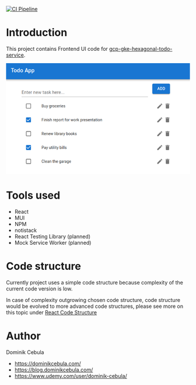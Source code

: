 [![CI Pipeline](https://github.com/dominikcebula/gcp-gke-hexagonal-todo-service-ui/actions/workflows/node.js.yml/badge.svg)](https://github.com/dominikcebula/gcp-gke-hexagonal-todo-service-ui/actions/workflows/node.js.yml)

# Introduction

This project contains Frontend UI code for [gcp-gke-hexagonal-todo-service](https://github.com/dominikcebula/gcp-gke-hexagonal-todo-service).

<img src="img/ui-screen.png"/>

# Tools used

- React
- MUI
- NPM
- notistack
- React Testing Library (planned)
- Mock Service Worker (planned)

# Code structure

Currently project uses a simple code structure because complexity of the current code version is low.

In case of complexity outgrowing chosen code structure, code structure would be evolved to more advanced code structures, please see more on this topic under [React Code Structure](https://blog.webdevsimplified.com/2022-07/react-folder-structure/)

# Author

Dominik Cebula

- https://dominikcebula.com/
- https://blog.dominikcebula.com/
- https://www.udemy.com/user/dominik-cebula/
